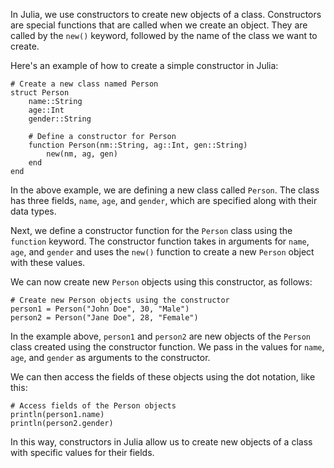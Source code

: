 In Julia, we use constructors to create new objects of a class. Constructors are special functions that are called when we create an object. They are called by the `new()` keyword, followed by the name of the class we want to create. 

Here's an example of how to create a simple constructor in Julia:

```
# Create a new class named Person
struct Person
    name::String
    age::Int
    gender::String

    # Define a constructor for Person
    function Person(nm::String, ag::Int, gen::String)
        new(nm, ag, gen)
    end
end
```

In the above example, we are defining a new class called `Person`. The class has three fields, `name`, `age`, and `gender`, which are specified along with their data types. 

Next, we define a constructor function for the `Person` class using the `function` keyword. The constructor function takes in arguments for `name`, `age`, and `gender` and uses the `new()` function to create a new `Person` object with these values. 

We can now create new `Person` objects using this constructor, as follows:

```
# Create new Person objects using the constructor
person1 = Person("John Doe", 30, "Male")
person2 = Person("Jane Doe", 28, "Female")
```

In the example above, `person1` and `person2` are new objects of the `Person` class created using the constructor function. We pass in the values for `name`, `age`, and `gender` as arguments to the constructor. 

We can then access the fields of these objects using the dot notation, like this:

```
# Access fields of the Person objects
println(person1.name)
println(person2.gender)
``` 

In this way, constructors in Julia allow us to create new objects of a class with specific values for their fields.